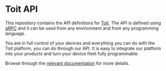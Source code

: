 # Toit API

This repository contains the API definitions for [Toit](https://toit.io/). The API is defined using [gRPC](https://grpc.io/) and it can 
be used from any environment and from any programming language.

You are in full control of your devices and everything you can do with the Toit platform, you can do through our API. 
It is easy to integrate our platform into your products and turn your device fleet fully programmable.

Browse through the [relevant documentation](https://docs.toit.io/apis/api/) for more details.
